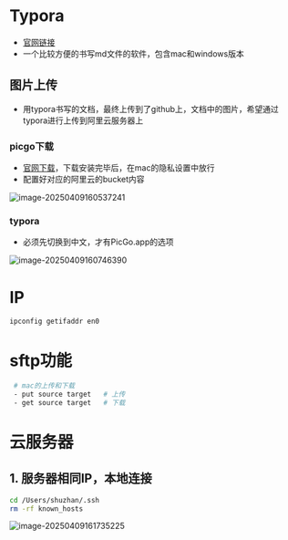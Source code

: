 # Typora

- [官网链接](https://typora.io/)
- 一个比较方便的书写md文件的软件，包含mac和windows版本

## 图片上传

- 用typora书写的文档，最终上传到了github上，文档中的图片，希望通过typora进行上传到阿里云服务器上

###  picgo下载

- [官网下载](https://github.com/Molunerfinn/picgo/releases)，下载安装完毕后，在mac的隐私设置中放行
- 配置好对应的阿里云的bucket内容

![image-20250409160537241](https://skillset.oss-cn-shanghai.aliyuncs.com/image-20250409160537241.png)

### typora

- 必须先切换到中文，才有PicGo.app的选项

![image-20250409160746390](https://skillset.oss-cn-shanghai.aliyuncs.com/image-20250409160746390.png)

# IP

```BASH
ipconfig getifaddr en0
```

# sftp功能

```bash
 # mac的上传和下载
 - put source target   # 上传
 - get source target   # 下载
```

# 云服务器

## 1. 服务器相同IP，本地连接

```bash
cd /Users/shuzhan/.ssh
rm -rf known_hosts
```

![image-20250409161735225](https://skillset.oss-cn-shanghai.aliyuncs.com/image-20250409161735225.png)
